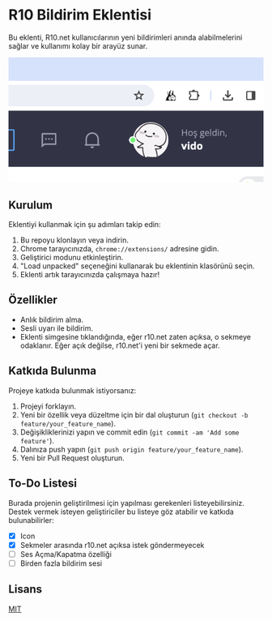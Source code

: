 # R10 Bildirim Eklentisi

Bu eklenti, R10.net kullanıcılarının yeni bildirimleri anında alabilmelerini sağlar ve kullanımı kolay bir arayüz sunar.

![Görünüm](https://github.com/10f9e260/R10-Bildirim-Eklentisi/blob/main/interface_screenshot.png)

## Kurulum

Eklentiyi kullanmak için şu adımları takip edin:

1. Bu repoyu klonlayın veya indirin.
2. Chrome tarayıcınızda, `chrome://extensions/` adresine gidin.
3. Geliştirici modunu etkinleştirin.
4. "Load unpacked" seçeneğini kullanarak bu eklentinin klasörünü seçin.
5. Eklenti artık tarayıcınızda çalışmaya hazır!

## Özellikler

- Anlık bildirim alma.
- Sesli uyarı ile bildirim.
- Eklenti simgesine tıklandığında, eğer r10.net zaten açıksa, o sekmeye odaklanır. Eğer açık değilse, r10.net'i yeni bir sekmede açar.

## Katkıda Bulunma

Projeye katkıda bulunmak istiyorsanız:

1. Projeyi forklayın.
2. Yeni bir özellik veya düzeltme için bir dal oluşturun (`git checkout -b feature/your_feature_name`).
3. Değişikliklerinizi yapın ve commit edin (`git commit -am 'Add some feature'`).
4. Dalınıza push yapın (`git push origin feature/your_feature_name`).
5. Yeni bir Pull Request oluşturun.

## To-Do Listesi

Burada projenin geliştirilmesi için yapılması gerekenleri listeyebilirsiniz. Destek vermek isteyen geliştiriciler bu listeye göz atabilir ve katkıda bulunabilirler:

- [x] Icon
- [x] Sekmeler arasında r10.net açıksa istek göndermeyecek
- [ ] Ses Açma/Kapatma özelliği
- [ ] Birden fazla bildirim sesi

## Lisans

[MIT](LICENSE)
